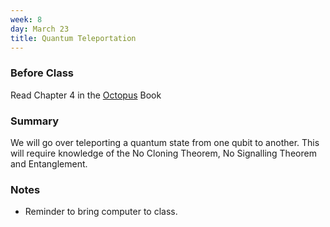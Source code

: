 ```yaml
---
week: 8
day: March 23
title: Quantum Teleportation
---
```


### Before Class
Read Chapter 4 in the [Octopus](https://www.amazon.com/Programming-Quantum-Computers-Essential-Algorithms/dp/1492039683) Book

### Summary
We will go over teleporting a quantum state from one qubit to another. This will require knowledge of the No Cloning Theorem, No Signalling Theorem and Entanglement.

### Notes
- Reminder to bring computer to class.